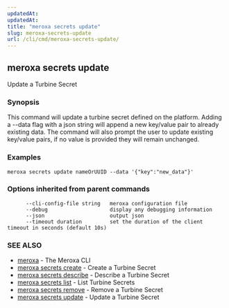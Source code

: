 ```yaml
---
updatedAt: 
updatedAt: 
title: "meroxa secrets update"
slug: meroxa-secrets-update
url: /cli/cmd/meroxa-secrets-update/
---
```

## meroxa secrets update

Update a Turbine Secret

### Synopsis

This command will update a turbine secret defined on the platform. Adding a --data flag with a json string will append a new key/value pair to already existing data. The command will also prompt the user to update existing key/value pairs, if no value is provided they will remain unchanged.

### Examples

```
meroxa secrets update nameOrUUID --data '{"key":"new_data"}'
```

### Options inherited from parent commands

```
      --cli-config-file string   meroxa configuration file
      --debug                    display any debugging information
      --json                     output json
      --timeout duration         set the duration of the client timeout in seconds (default 10s)
```

### SEE ALSO

* [meroxa](meroxa.md)	 - The Meroxa CLI
* [meroxa secrets create](meroxa-secrets-create.md)	 - Create a Turbine Secret
* [meroxa secrets describe](meroxa-secrets-describe.md)	 - Describe a Turbine Secret
* [meroxa secrets list](meroxa-secrets-list.md)	 - List Turbine Secrets
* [meroxa secrets remove](meroxa-secrets-remove.md)	 - Remove a Turbine Secret
* [meroxa secrets update](meroxa-secrets-update.md)	 - Update a Turbine Secret



